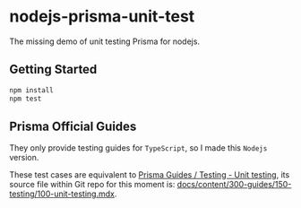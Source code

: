 # nodejs-prisma-unit-test

The missing demo of unit testing Prisma for nodejs.

## Getting Started

```sh
npm install
npm test
```

## Prisma Official Guides

They only provide testing guides for `TypeScript`, so I made this `Nodejs` version.

These test cases are equivalent to [Prisma Guides / Testing - Unit testing](https://www.prisma.io/docs/guides/testing/unit-testing),
its source file within Git repo for this moment is: [docs/content/300-guides/150-testing/100-unit-testing.mdx](https://github.com/prisma/docs/blob/dba6a061f5a93ea55e3d9ee01d488b14e438c472/content/300-guides/150-testing/100-unit-testing.mdx).
